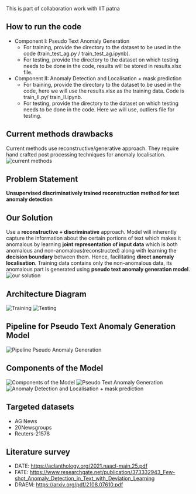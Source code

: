 This is part of collaboration work with IIT patna

## How to run the code
- Component I: Pseudo Text Anomaly Generation
  - For training, provide the directory to the dataset to be used in the code (train_test_ag.py / train_test_ag.ipynb).
  - For testing, provide the directory to the dataset on which testing needs to be done in the code, results will be stored in results.xlsx file.
- Component II: Anomaly Detection and Localisation + mask prediction
  - For training, provide the directory to the dataset to be used in the code, here we will use the results.xlsx as the training data. Code is train_II.py/ train_II.ipynb.
  - For testing, provide the directory to the dataset on which testing needs to be done in the code. Here we will use, outliers file for testing.
## Current methods drawbacks
Current methods use reconstructive/generative approach. They require hand crafted post processing techniques for anomaly localisation.
![current methods](https://github.com/kalbishnoi/Unsupervised-text-anomaly-detection/assets/140685270/7b9c8a35-da2a-4402-acc0-082dc13e463e)
## Problem Statement
**Unsupervised discriminatively trained reconstruction method for text anomaly detection**
## Our Solution
Use a **reconstructive + discriminative** approach. 
Model will inherently capture the information about the certain portions of text which makes it anomalous by learning **joint representation of input data** which is both anomalous and non-anomalous(reconstructed) along with learning the **decision boundary** between them. 
Hence, facilitating **direct anomaly localisation**.
Training data contains only the non-anomalous data, its anomalous part is generated using **pseudo text anomaly generation model**.
![our solution](https://github.com/kalbishnoi/Unsupervised-text-anomaly-detection/assets/140685270/85296d5a-a3cb-40bf-93d0-b64cd7be87f1)
## Architecture Diagram
![Training](https://github.com/kalbishnoi/Unsupervised-text-anomaly-detection/assets/140685270/fe891fea-fceb-4028-be4c-6d5e9b16fe45)
![Testing](https://github.com/kalbishnoi/Unsupervised-text-anomaly-detection/assets/140685270/8b8f5f01-bd08-4e27-8f76-1f442a133767)
## Pipeline for Pseudo Text Anomaly Generation Model
![Pipeline Pseudo Anomaly Generation](https://github.com/kalbishnoi/Unsupervised-text-anomaly-detection/assets/140685270/1e3806ca-8d63-43df-87db-7e418260002e)
## Components of the Model
![Components of the Model](https://github.com/kalbishnoi/Unsupervised-text-anomaly-detection/assets/140685270/863d6c7a-65d4-42a1-8a7b-68402e9ec179)
![Pseudo Text Anomaly Generation](https://github.com/kalbishnoi/Unsupervised-text-anomaly-detection/assets/140685270/f9f2ac5a-6bf5-4750-a899-f048f664febe)
![Anomaly Detection and Localisation + mask prediction](https://github.com/kalbishnoi/Unsupervised-text-anomaly-detection/assets/140685270/7e339b2e-71fd-4383-ac14-59cc1de7a00f)
## Targeted datasets
- AG News
- 20Newsgroups
- Reuters-21578
## Literature survey
- DATE: https://aclanthology.org/2021.naacl-main.25.pdf
- FATE: https://www.researchgate.net/publication/373332943_Few-shot_Anomaly_Detection_in_Text_with_Deviation_Learning
- DRAEM: https://arxiv.org/pdf/2108.07610.pdf
